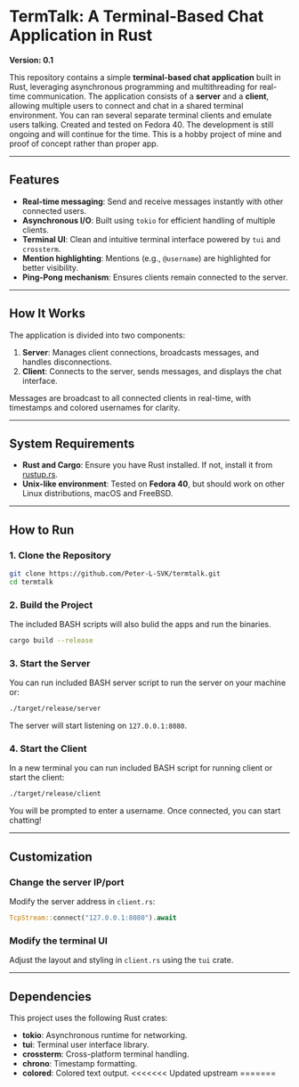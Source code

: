 # **TermTalk: A Terminal-Based Chat Application in Rust**

**Version: 0.1**

This repository contains a simple **terminal-based chat application** built in Rust, leveraging asynchronous programming and multithreading for real-time communication. The application consists of a **server** and a **client**, allowing multiple users to connect and chat in a shared terminal environment. You can ran several separate terminal clients and emulate users talking. Created and tested on Fedora 40. The development is still ongoing and will continue for the time. This is a hobby project of mine and proof of concept rather than proper app. 

---

## **Features**
- **Real-time messaging**: Send and receive messages instantly with other connected users.
- **Asynchronous I/O**: Built using `tokio` for efficient handling of multiple clients.
- **Terminal UI**: Clean and intuitive terminal interface powered by `tui` and `crossterm`.
- **Mention highlighting**: Mentions (e.g., `@username`) are highlighted for better visibility.
- **Ping-Pong mechanism**: Ensures clients remain connected to the server.

---

## **How It Works**
The application is divided into two components:
1. **Server**: Manages client connections, broadcasts messages, and handles disconnections.
2. **Client**: Connects to the server, sends messages, and displays the chat interface.

Messages are broadcast to all connected clients in real-time, with timestamps and colored usernames for clarity.

---

## **System Requirements**
- **Rust and Cargo**: Ensure you have Rust installed. If not, install it from [rustup.rs](https://rustup.rs/).
- **Unix-like environment**: Tested on **Fedora 40**, but should work on other Linux distributions, macOS and FreeBSD.

---

## **How to Run**

### 1. Clone the Repository
```bash
git clone https://github.com/Peter-L-SVK/termtalk.git
cd termtalk
```

### 2. Build the Project
The included BASH scripts will also bulid the apps and run the binaries.
```bash
cargo build --release
```

### 3. Start the Server
You can run included BASH server script to run the server on your machine or:
```bash
./target/release/server
```
The server will start listening on `127.0.0.1:8080`.

### 4. Start the Client
In a new terminal you can run included BASH script for running client or start the client:
```bash
./target/release/client
```
You will be prompted to enter a username. Once connected, you can start chatting!

---

## **Customization**

### Change the server IP/port
Modify the server address in `client.rs`:
```rust
TcpStream::connect("127.0.0.1:8080").await
```

### Modify the terminal UI
Adjust the layout and styling in `client.rs` using the `tui` crate.

---

## **Dependencies**
This project uses the following Rust crates:

- **tokio**: Asynchronous runtime for networking.
- **tui**: Terminal user interface library.
- **crossterm**: Cross-platform terminal handling.
- **chrono**: Timestamp formatting.
- **colored**: Colored text output.
<<<<<<< Updated upstream
=======

